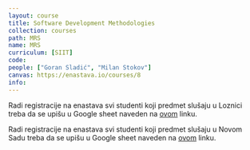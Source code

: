 ```yaml
---
layout: course
title: Software Development Methodologies
collection: courses
path: MRS
name: MRS
curriculum: [SIIT]
code:
people: ["Goran Sladić", "Milan Stokov"]
canvas: https://enastava.io/courses/8
info:
---
```


Radi registracije na enastava svi studenti koji predmet slušaju u Loznici treba da se upišu u Google sheet naveden na [ovom](https://docs.google.com/spreadsheets/d/1UGGivd-fxe1Yb3WdvQIBYVmhxKA_2uZd5pkSr9MaUY0/edit?usp=sharing) linku.

Radi registracije na enastava svi studenti koji predmet slušaju u Novom Sadu treba da se upišu u Google sheet naveden na [ovom](https://docs.google.com/spreadsheets/d/1YvyIwkTHEFFH09nHWbqejgp7GUppVpsrdt0Ew-15x8I/edit?usp=sharing) linku.


